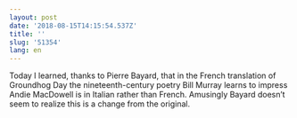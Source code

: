 ```yaml
---
layout: post
date: '2018-08-15T14:15:54.537Z'
title: ''
slug: '51354'
lang: en
---
```

Today I learned, thanks to Pierre Bayard, that in the French translation of Groundhog Day the nineteenth-century poetry Bill Murray learns to impress Andie MacDowell is in Italian rather than French. Amusingly Bayard doesn’t seem to realize this is a change from the original.
